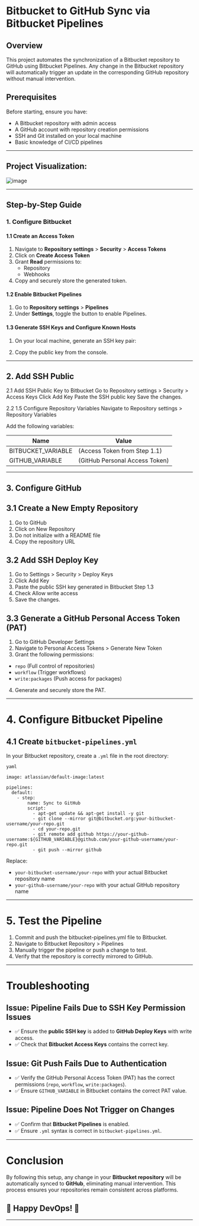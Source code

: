 # **Bitbucket to GitHub Sync via Bitbucket Pipelines**  

## **Overview**  
This project automates the synchronization of a Bitbucket repository to GitHub using Bitbucket Pipelines. Any change in the Bitbucket repository will automatically trigger an update in the corresponding GitHub repository without manual intervention.  

## **Prerequisites**  
Before starting, ensure you have:  
- A Bitbucket repository with admin access  
- A GitHub account with repository creation permissions  
- SSH and Git installed on your local machine  
- Basic knowledge of CI/CD pipelines  

---

## Project Visualization:

![image](https://github.com/user-attachments/assets/eac00f6b-b4c9-45ab-8af0-c9c99c7589e1)

---


## **Step-by-Step Guide**  

### **1. Configure Bitbucket**  

#### **1.1 Create an Access Token**  
1. Navigate to **Repository settings** > **Security** > **Access Tokens**  
2. Click on **Create Access Token**  
3. Grant **Read** permissions to:  
   - Repository  
   - Webhooks  
4. Copy and securely store the generated token.  

#### **1.2 Enable Bitbucket Pipelines**  
1. Go to **Repository settings** > **Pipelines**  
2. Under **Settings**, toggle the button to enable Pipelines.  

#### **1.3 Generate SSH Keys and Configure Known Hosts**  
1. On your local machine, generate an SSH key pair:  

2. Copy the public key from the console.

---

## 2. Add SSH Public
2.1 Add SSH Public Key to Bitbucket
Go to Repository settings > Security > Access Keys
Click Add Key
Paste the SSH public key
Save the changes.

2.2 1.5 Configure Repository Variables
Navigate to Repository settings > Repository Variables

Add the following variables:

| Name	             | Value                         |
| ------------------ | ----------------------------  |
| BITBUCKET_VARIABLE |	(Access Token from Step 1.1) |
| GITHUB_VARIABLE	   |  (GitHub Personal Access Token)|

---

## 3. Configure GitHub

## 3.1 Create a New Empty Repository
1. Go to GitHub
2. Click on New Repository
3. Do not initialize with a README file
4. Copy the repository URL

## 3.2 Add SSH Deploy Key
1. Go to Settings > Security > Deploy Keys
2. Click Add Key
3. Paste the public SSH key generated in Bitbucket Step 1.3
4. Check Allow write access
5. Save the changes.
   
## 3.3 Generate a GitHub Personal Access Token (PAT)
1. Go to GitHub Developer Settings
2. Navigate to Personal Access Tokens > Generate New Token
3. Grant the following permissions:
- `repo` (Full control of repositories)
- `workflow` (Trigger workflows)
- `write:packages` (Push access for packages)
4. Generate and securely store the PAT.

---

# 4. Configure Bitbucket Pipeline

## 4.1 Create `bitbucket-pipelines.yml`
In your Bitbucket repository, create a `.yml` file in the root directory:

```
yaml

image: atlassian/default-image:latest

pipelines:
  default:
    - step:
        name: Sync to GitHub
        script:
          - apt-get update && apt-get install -y git
          - git clone --mirror git@bitbucket.org:your-bitbucket-username/your-repo.git
          - cd your-repo.git
          - git remote add github https://your-github-username:${GITHUB_VARIABLE}@github.com/your-github-username/your-repo.git
          - git push --mirror github
```
Replace:

- `your-bitbucket-username/your-repo` with your actual Bitbucket repository name
- `your-github-username/your-repo` with your actual GitHub repository name

---

# 5. Test the Pipeline
1. Commit and push the bitbucket-pipelines.yml file to Bitbucket.
2. Navigate to Bitbucket Repository > Pipelines
3. Manually trigger the pipeline or push a change to test.
4. Verify that the repository is correctly mirrored to GitHub.

---

# Troubleshooting

## Issue: Pipeline Fails Due to SSH Key Permission Issues
- ✅ Ensure the **public SSH key** is added to **GitHub Deploy Keys** with write access.
- ✅ Check that **Bitbucket Access Keys** contains the correct key.

## Issue: Git Push Fails Due to Authentication
- ✅ Verify the GitHub Personal Access Token (PAT) has the correct permissions (`repo`, `workflow`, `write:packages`).
- ✅ Ensure `GITHUB_VARIABLE` in Bitbucket contains the correct PAT value.

## Issue: Pipeline Does Not Trigger on Changes
- ✅ Confirm that **Bitbucket Pipelines** is enabled.
- ✅ Ensure `.yml` syntax is correct in `bitbucket-pipelines.yml`.

---

# Conclusion
By following this setup, any change in your **Bitbucket repository** will be automatically synced to **GitHub**, eliminating manual intervention. This process ensures your repositories remain consistent across platforms.

## 🚀 Happy DevOps! 🚀

---




